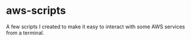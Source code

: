 # aws-scripts
A few scripts I created to make it easy to interact with some AWS services from a terminal.
